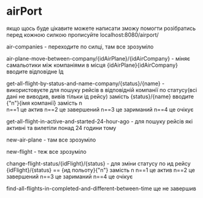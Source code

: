# airPort
якщо щось буде цікавите можете написати зможу помогти розібратись
перед кожною силкою прописуйте localhost:8080/airport/

air-companies - переходите по силці, там все зрозуміло

air-plane-move-between-company/{idAirPlane}/{idAirCompany} - міняє самальотики між компаніями
в місця {idAirPlane}{idAirCompany} вводите відповідне Ід

get-all-flight-by-status-and-name-company/{status}/{name} - використовуєте для пошуку рейсів в відповідній компанії по статусу(всі дані не виводив, вивів тільки ід рейсу) 
замість {status}/{name} вводите {"n"}{імя компанії}  замість n  
n==1 це актив
n==2 це завершений
n==3 це зариманий
n==4 це очікує

 get-all-flight-in-active-and-started-24-hour-ago - для пошуку рейсів які активні та вилетіли понад 24 години тому

  new-air-plane - там все зрозуміло

  new-flight - теж все зрозуміло

  change-flight-status/{idFlight}/{status} - для зміни статусу по ид рейсу
  {idFlight}/{status} == {ид польоту}{"n"} замість n
  n==1 це актив
  n==2 це завершений
  n==3 це зариманий
  n==4 це очікує

  find-all-flights-in-completed-and-different-between-time ще не завершив 

